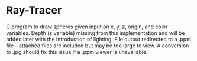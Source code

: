 # Ray-Tracer
C program to draw spheres given input on x, y, z, origin, and color variables. Depth (z variable) missing from this implementation and will be added later with the introduction of lighting. File output redirected to a .ppm file - attached files are included but may be too large to view. A conversion to .jpg should fix this issue if a .ppm viewer is unavailable.
